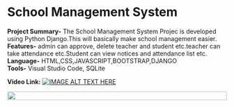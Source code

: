 
# School Management System

**Project Summary-** The School Management System Projec is developed
using Python Django.This will basically make school management easier.  <br />
**Features-** admin can approve, delete teacher and student etc.teacher
can take attendance etc.Student can view notices and attendance list etc. <br />
**Language-** HTML,CSS,JAVASCRIPT,BOOTSTRAP,DJANGO <br />
**Tools-** Visual Studio Code, SQLite <br />

**Video Link:** 
[![IMAGE ALT TEXT HERE](https://img.youtube.com/vi/YOUTUBE_VIDEO_ID_HERE/0.jpg)](https://www.youtube.com/watch?v=YOUTUBE_VIDEO_ID_HERE)


<div align="center">
  <div style="display: flex; flex-wrap: wrap; gap: 16px">
<img width="100%" src="https://firebasestorage.googleapis.com/v0/b/pushnotification-c88ba.appspot.com/o/sp1.JPG?alt=media&token=ac5944ff-10e6-4db8-aa58-ab3bcf0c8cfd"/>
  </div>
</div>

